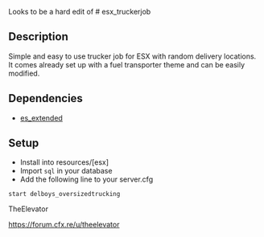 Looks to be a hard edit of # esx_truckerjob
## Description
Simple and easy to use trucker job for ESX with random delivery locations. It comes already set up with a fuel transporter theme and can be easily modified.
## Dependencies
* [es_extended](https://github.com/ESX-Org/es_extended)
## Setup
* Install into resources/[esx] 
* Import `sql` in your database
* Add the following line to your server.cfg
```
start delboys_oversizedtrucking
```



TheElevator 


https://forum.cfx.re/u/theelevator
